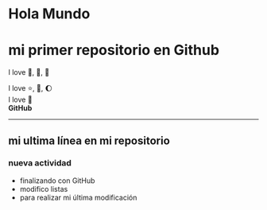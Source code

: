 # Hola Mundo
# mi primer repositorio en Github

I love :icecream:, :pizza:, :dog:

I love :star:, :book:, :moon:  
I love :horse:  
**GitHub**

---

## mi ultima línea en mi repositorio

### nueva actividad

- finalizando con GitHub  
- modifico listas  
- para realizar mi última modificación
